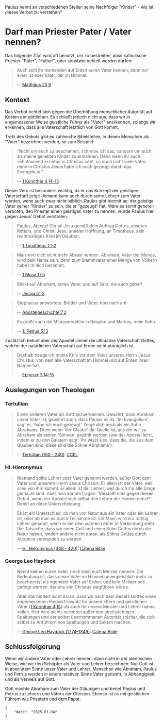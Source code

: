 Paulus nennt an verschiedenen Stellen seine Nachfolger
"Kinder" - wie ist dieses Verbot zu verstehen?

# Darf man Priester Pater / Vater nennen?

Das folgende Zitat wird oft benutzt, um zu bestreiten, 
dass katholische Priester "Pater", "Father", oder 
sonstwie betitelt werden dürfen:

> Auch sollt ihr niemanden auf Erden euren Vater nennen; 
> denn nur einer ist euer Vater, der im Himmel.
> 
> -- [Matthäus 23,9](https://k-bibel.de/ARN/Mt23#9)

## Kontext

Das Verbot richtet sich gegen die Überhöhung menschlicher 
Autorität auf Kosten der göttlichen. Es schließt jedoch 
nicht aus, dass wir in angemessener Weise geistliche 
Führer als "Vater" anerkennen, solange wir erkennen, 
dass alle Vaterschaft letztlich von Gott kommt.

Trotz des Gebots gibt es zahlreiche Bibelstellen, in 
denen Menschen als "Vater" bezeichnet werden, so zum Beispiel:

> "Nicht um euch zu beschämen, schreibe ich das, sondern 
> um euch als meine geliebten Kinder zu ermahnen. Denn wenn 
> ihr auch zehntausend Erzieher in Christus habt, so doch 
> nicht viele Väter; denn in Christus Jesus habe ich euch 
> gezeugt durch das Evangelium."
> 
> -- [1 Korinther 4,14-15](https://k-bibel.de/ARN/1Kor4#14-15)

Dieser Vers ist besonders wichtig, da er das Konzept der geistigen
Vaterschaft zeigt: Jemand kann auch durch seine Lehren zum Vater werden, 
wenn auch zwar nicht leiblich. Paulus gibt hiermit an, der geistige Vater 
seiner "Kinder" zu sein, die er "gezeugt" hat. Wäre es somit generell 
verboten, den Priester einen geistigen Vater zu nennen, würde Paulus 
hier gegen Jesus' Gebot verstoßen.

> Paulus, Apostel Christi Jesu gemäß dem Auftrag Gottes, unseres Retters, 
> und Christi Jesu, unserer Hoffnung, an Timotheus, sein rechtmäßiges 
> Kind im Glauben.
> 
> -- [1 Timotheus 1,1-2](https://k-bibel.de/ARN/1Tim1#1-2)

> Man wird dich nicht mehr Abram nennen. Abraham, Vater der Menge, 
> wird dein Name sein; denn zum Stammvater einer Menge von Völkern 
> habe ich dich bestimmt.
> 
> -- [1 Mose 17,5](https://k-bibel.de/ARN/1Mose17#5)

> Blickt auf Abraham, euren Vater, und auf Sara, die euch gebar!
> 
> -- [Jesaja 51,2](https://k-bibel.de/ARN/Jes51#2)

> Stephanus antwortete: Brüder und Väter, hört mich an!
> 
> -- [Apostelgeschichte 7,2](https://k-bibel.de/ARN/Apg7#2)

> Es grüßt euch die Mitauserwählte in Babylon und Markus, mein Sohn.
> 
> -- [1. Petrus 5,13](https://k-bibel.de/ARN/1Petr5#13)

Zusätzlich betont aber der Apostel immer die ultimative 
Vaterschaft Gottes, welche der natürlichen Vaterschaft auf 
Erden nicht abträglich ist.

> Deshalb beuge ich meine Knie vor dem Vater unseres 
> Herrn Jesus Christus, von dem alle Vaterschaft im Himmel 
> und auf Erden ihren Namen hat.
> 
> -- [Epheser 3,14-15](https://k-bibel.de/ARN/Eph3#14-15)

## Auslegungen von Theologen

### Tertullian

> Einen anderen Vater als Gott anzuerkennen. Gewährt, dass 
> Abraham unser Vater ist; gewährt auch, dass Paulus es ist. 
> 'Im Evangelium', sagt er, 'habe ich euch gezeugt.' Zeige dich 
> auch als ein Sohn Abrahams. Denn wenn 'der Glaube' die Quelle ist, 
> aus der wir zu Abraham als seinen 'Söhnen' gezählt werden (wie der 
> Apostel lehrt, indem er zu den Galatern sagt: 'Ihr wisst also, dass 
> die, die aus dem Glauben sind, diese sind die Söhne Abrahams').
> 
> -- [Tertullian (160 - 240)](https://de.wikipedia.org/wiki/Tertullian): [CCEL](https://ccel.org/ccel/schaff/anf04.iii.vii.vi.html)

### Hl. Hieronymus

> Niemand sollte Lehrer oder Vater genannt werden, außer Gott 
> dem Vater und unserem Herrn Jesus Christus. Er allein ist der 
> Vater, weil alles von ihm kommt. Er allein ist der Lehrer, 
> weil durch ihn alle Dinge gemacht sind. Aber man könnte fragen: 
> 'Verstößt dies gegen dieses Gebot, wenn der Apostel sich selbst den 
> Lehrer der Heiden nennt?' Denkt an diese Unterscheidung. 
> 
> Es ist ein Unterschied, ob man von Natur aus ein Vater oder ein Lehrer ist, 
> oder ob man es durch Teilnahme ist. Ein Mann wird nur richtig Lehrer genannt, 
> wenn er mit dem wahren Lehrer in Verbindung steht. Die Tatsache, dass wir einen 
> Gott und einen Sohn Gottes durch die Natur haben, hindert andere nicht daran, 
> als Söhne Gottes durch Adoption verstanden zu werden.
> 
> -- [Hl. Hieronymus (348 - 420)](https://de.wikipedia.org/wiki/Hieronymus_(Kirchenvater)): [Catena Bible](https://catenabible.com/com/585b63219ac03ecd4b8e70f1)

### George Leo Haydock

> Nennt keinen euren Vater, noch lasst euch Meister nennen. 
> Die Bedeutung ist, dass unser Vater im Himmel unvergleichlich 
> mehr zu beachten ist als irgendein Vater auf Erden; und kein 
> Meister soll gefolgt werden, der uns von Christus wegführen würde. 
> 
> Aber das hindert nicht daran, dass wir nach dem Gesetz Gottes 
> einen angemessenen Respekt sowohl für unsere Eltern und geistlichen 
> Väter ([1 Korinther 4,15](https://k-bibel.de/ARN/1Kor4#15)) als auch 
> für unsere Meister und Lehrer haben sollen. Hier wird nichts verboten 
> außer den streitsüchtigen Spaltungen und der selbst übernommenen 
> Autorität solcher, die sich selbst zu Anführern von Spaltungen 
> und Sekten machen.
> 
> -- [George Leo Haydock (1774–1849)](https://en.wikipedia.org/wiki/George_Leo_Haydock): [Catena Bible](https://catenabible.com/com/5735e2c9ec4bd7c9723bf833)

## Schlussfolgerung

Wenn wir andere Vater oder Lehrer nennen, dann nicht in der identischen Weise, 
wie wir den Schöpfer als Vater und Lehrer bezeichnen. Nur Gott ist in absolutem Sinne 
unser Vater und Lehrer. Menschen wie Abraham, Paulus und Petrus werden in einem 
relativen Sinne Vater genannt, in Abhängigkeit und als Verweis auf Gott.

Gott machte Abraham zum Vater der Gläubigen und berief Paulus und Petrus zu Lehrern 
und Vätern der Christen. Ebenso ist es mit geistlichen Führern wie Priestern und dem Papst.

```
{
    "date": "2025-01-04"
}
```